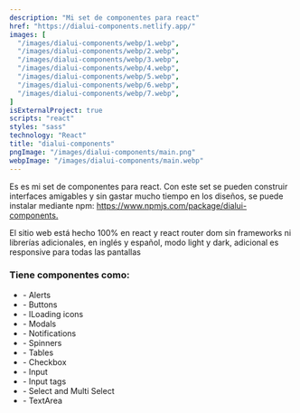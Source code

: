 ```yaml
---
description: "Mi set de componentes para react"
href: "https://dialui-components.netlify.app/"
images: [
  "/images/dialui-components/webp/1.webp", 
  "/images/dialui-components/webp/2.webp",
  "/images/dialui-components/webp/3.webp",
  "/images/dialui-components/webp/4.webp", 
  "/images/dialui-components/webp/5.webp",
  "/images/dialui-components/webp/6.webp",
  "/images/dialui-components/webp/7.webp",
]
isExternalProject: true
scripts: "react"
styles: "sass"
technology: "React"
title: "dialui-components"
pngImage: "/images/dialui-components/main.png"
webpImage: "/images/dialui-components/main.webp"
---
```


<p class="leading-7 my-4"> Es es mi set de componentes para react. Con este set se pueden construir interfaces amigables y sin gastar mucho tiempo en los diseños, se puede instalar mediante npm: <a class="text-blue-500 dark:text-green-700" href="https://www.npmjs.com/package/dialui-components" > https://www.npmjs.com/package/dialui-components.</a></p>

<p class="leading-7 my-4">El sitio web está hecho 100% en react y react router dom sin frameworks ni librerías adicionales, en inglés y español, modo light y dark, adicional es responsive para todas las pantallas</p>


### Tiene componentes como:

<ul class="px-4" >
  <li> - Alerts</li> 
  <li> - Buttons</li> 
  <li> - ILoading icons</li>  
  <li> - Modals</li> 
  <li> - Notifications</li> 
  <li> - Spinners</li> 
  <li> - Tables </li> 
  <li> - Checkbox</li> 
  <li> - Input</li> 
  <li> - Input tags</li>  
  <li> - Select and Multi Select</li>  
  <li> - TextArea</li> 
</ul>